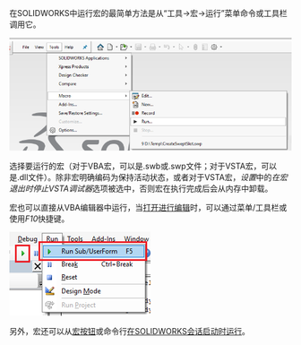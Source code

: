 在SOLIDWORKS中运行宏的最简单方法是从“工具->宏->运行”菜单命令或工具栏调用它。

![从菜单中运行宏](running-macro-menu.png)

选择要运行的宏（对于VBA宏，可以是.swb或.swp文件；对于VSTA宏，可以是.dll文件）。除非宏明确编码为保持活动状态，或者对于VSTA宏，*设置*中的*在宏退出时停止VSTA调试器*选项被选中，否则宏在执行完成后会从内存中卸载。

宏也可以直接从VBA编辑器中运行，当[打开进行编辑](/docs/codestack/solidworks-api/getting-started/macros/edit/)时，可以通过菜单/工具栏或使用*F10*快捷键。

![从VBA编辑器中运行宏](vba-editor-run-macro.png)

另外，宏还可以从[宏按钮](/docs/codestack/solidworks-api/getting-started/macros/macro-buttons/)或命令行[在SOLIDWORKS会话启动时运行](/docs/codestack/solidworks-api/getting-started/macros/run-macro-on-solidworks-start/)。